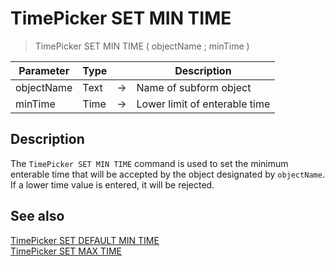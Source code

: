 # TimePicker SET MIN TIME

> TimePicker SET MIN TIME ( objectName ; minTime )

| Parameter | Type |     | Description |
| --- | --- | --- | --- |
| objectName | Text | → | Name of subform object |
| minTime | Time | → | Lower limit of enterable time |

## Description

The `TimePicker SET MIN TIME` command is used to set the minimum enterable time that will be accepted by the object designated by `objectName`. If a lower time value is entered, it will be rejected.

## See also

[TimePicker SET DEFAULT MIN TIME](TimePicker%20SET%20DEFAULT%20MIN%20TIME.md)  
[TimePicker SET MAX TIME](TimePicker%20SET%20MAX%20TIME.md)

